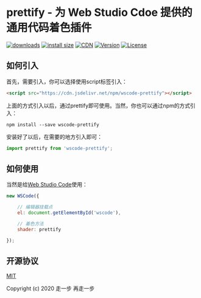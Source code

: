 # prettify - 为 Web Studio Cdoe 提供的通用代码着色插件

<p>
  <a href="https://yelloxing.gitee.io/npm-downloads?interval=7&packages=wscode-prettify"><img src="https://img.shields.io/npm/dm/wscode-prettify.svg" alt="downloads"></a>
  <a href="https://packagephobia.now.sh/result?p=wscode-prettify"><img src="https://packagephobia.now.sh/badge?p=wscode-prettify" alt="install size"></a>
  <a href="https://www.jsdelivr.com/package/npm/wscode-prettify"><img src="https://data.jsdelivr.com/v1/package/npm/wscode-prettify/badge" alt="CDN"></a>
  <a href="https://www.npmjs.com/package/wscode-prettify"><img src="https://img.shields.io/npm/v/wscode-prettify.svg" alt="Version"></a>
  <a href="https://github.com/yelloxing/wscode-prettify/blob/master/LICENSE"><img src="https://img.shields.io/npm/l/wscode-prettify.svg" alt="License"></a>
</p>

## 如何引入

首先，需要引入，你可以选择使用script标签引入：

```html
<script src="https://cdn.jsdelivr.net/npm/wscode-prettify"></script>
```

上面的方式引入以后，通过prettify即可使用。当然，你也可以通过npm的方式引入：

```shell
npm install --save wscode-prettify
```

安装好了以后，在需要的地方引入即可：

```js
import prettify from 'wscode-prettify';
```

## 如何使用

当然是给[Web Studio Code](https://github.com/yelloxing/Web-Studio-Code)使用：

```js
new WSCode({

    // 编辑器挂载点
    el: document.getElementById('wscode'),

    // 着色方法
    shader: prettify

});
```


## 开源协议

[MIT](https://github.com/yelloxing/wscode-prettify/blob/master/LICENSE)

Copyright (c) 2020 走一步 再走一步